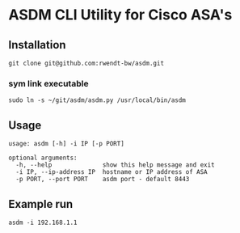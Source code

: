 # ASDM  CLI Utility for Cisco ASA's


## Installation
```shell
git clone git@github.com:rwendt-bw/asdm.git
```

### sym link executable

```
sudo ln -s ~/git/asdm/asdm.py /usr/local/bin/asdm
```

## Usage
```
usage: asdm [-h] -i IP [-p PORT]

optional arguments:
  -h, --help              show this help message and exit
  -i IP, --ip-address IP  hostname or IP address of ASA
  -p PORT, --port PORT    asdm port - default 8443
```

## Example run
```shell
asdm -i 192.168.1.1
```
